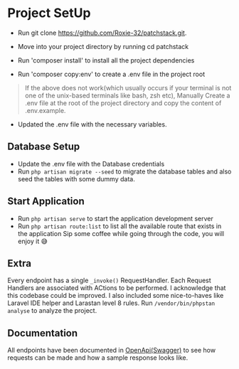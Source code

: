 # Project SetUp

- Run git clone <https://github.com/Roxie-32/patchstack.git>.

- Move into your project directory by running cd patchstack

- Run 'composer install' to install all the project dependencies

- Run 'composer copy:env' to create a .env file in the project root

> If the above does not work(which usually occurs if your terminal is not one of the unix-based terminals like bash, zsh etc), Manually Create a .env file at the root of the project directory and copy the content of .env.example.

- Updated the .env file with the necessary variables.

## Database Setup

- Update the .env file with the Database credentials
- Run `php artisan migrate --seed` to migrate the database tables and also seed the tables with some dummy data.

## Start Application

- Run `php artisan serve` to start the application development server
- Run `php artisan route:list` to list all the available route that exists in the application
Sip some coffee while going through the code, you will enjoy it 😅

## Extra

Every endpoint has a single `_invoke()`  RequestHandler. Each Request Handlers are associated with ACtions to be performed.
I acknowledge that this codebase could be improved. I also included some nice-to-haves like Laravel IDE helper and Larastan level 8 rules. Run `/vendor/bin/phpstan analyse` to analyze the project.

## Documentation

All endpoints have been documented in [OpenApi(Swagger)](https://app.swaggerhub.com/apis-docs/FIZZYFLEXY397/PetShop/1.0) to see how requests can be made and how a sample response looks like.
